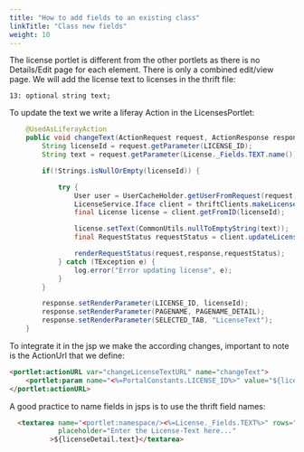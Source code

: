 ```yaml
---
title: "How to add fields to an existing class"
linkTitle: "Class new fields"
weight: 10
---
```


The license portlet is different from the other portlets as there is no Details/Edit page for each element. There is only a combined edit/view page.
We will add the license text to licenses in the thrift file:

```thrift
13: optional string text;
```

To update the text we write a liferay Action in the LicensesPortlet:

```java
    @UsedAsLiferayAction
    public void changeText(ActionRequest request, ActionResponse response) throws PortletException, IOException {
        String licenseId = request.getParameter(LICENSE_ID);
        String text = request.getParameter(License._Fields.TEXT.name());

        if(!Strings.isNullOrEmpty(licenseId)) {

            try {
                User user = UserCacheHolder.getUserFromRequest(request);
                LicenseService.Iface client = thriftClients.makeLicenseClient();
                final License license = client.getFromID(licenseId);

                license.setText(CommonUtils.nullToEmptyString(text));
                final RequestStatus requestStatus = client.updateLicense(license, user);

                renderRequestStatus(request,response,requestStatus);
            } catch (TException e) {
                log.error("Error updating license", e);
            }
        }

        response.setRenderParameter(LICENSE_ID, licenseId);
        response.setRenderParameter(PAGENAME, PAGENAME_DETAIL);
        response.setRenderParameter(SELECTED_TAB, "LicenseText");
    }
```

To integrate it in the jsp we make the according changes, important to note is the ActionUrl that we define:

```html
<portlet:actionURL var="changeLicenseTextURL" name="changeText">
    <portlet:param name="<%=PortalConstants.LICENSE_ID%>" value="${licenseDetail.id}" />
</portlet:actionURL>
```

A good practice to name fields in jsps is to use the thrift field names:

```html
  <textarea name="<portlet:namespace/><%=License._Fields.TEXT%>" rows="5"  style="width: 100%" id="<portlet:namespace/><%=License._Fields.TEXT%>"
            placeholder="Enter the License-Text here..."
          >${licenseDetail.text}</textarea>
```
